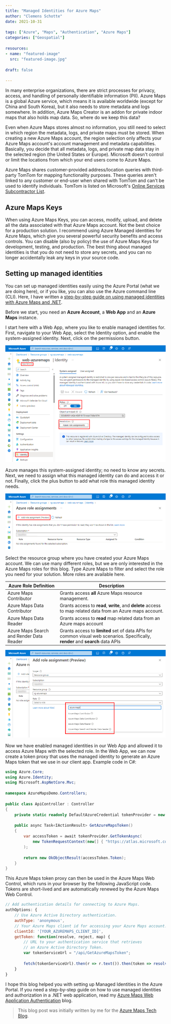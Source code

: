 ```yaml
---
title: "Managed Identities for Azure Maps"
author: "Clemens Schotte"
date: 2021-10-31

tags: ["Azure", "Maps", "Authentication", "Azure Maps"]
categories: ["Geospatial"]

resources:
- name: "featured-image"
  src: "featured-image.jpg"

draft: false

---
```


In many enterprise organizations, there are strict processes for privacy, access, and handling of personally identifiable information (PII). Azure Maps is a global Azure service, which means it is available worldwide (except for China and South Korea), but it also needs to store metadata and logs somewhere. In addition, Azure Maps Creator is an addon for private indoor maps that also holds map data. So, where do we keep this data?

Even when Azure Maps stores almost no information, you still need to select in which region the metadata, logs, and private maps must be stored. When creating a new Azure Maps account, the region selection only affects your Azure Maps account's account management and metadata capabilities. Basically, you decide that all metadata, logs, and private map data stay in the selected region (the United States or Europe). Microsoft doesn't control or limit the locations from which your end users come to Azure Maps.

Azure Maps shares customer-provided address/location queries with third-party TomTom for mapping functionality purposes. These queries aren't linked to any customer or end-user when shared with TomTom and can't be used to identify individuals. TomTom is listed on Microsoft's [Online Services Subcontractor List](https://servicetrust.microsoft.com/Search?keyword=Subprocessors%20List).

## Azure Maps Keys

When using Azure Maps Keys, you can access, modify, upload, and delete all the data associated with that Azure Maps account. Not the best choice for a production solution. I recommend using Azure Managed identities for Azure Maps, which give you several powerful security benefits and access controls. You can disable (also by policy) the use of Azure Maps Keys for development, testing, and production. The best thing about managed identities is that you do not need to store any secrets, and you can no longer accidentally leak any keys in your source code.

## Setting up managed identities

You can set up managed identities easily using the Azure Portal (what we are doing here), or if you like, you can also use the Azure command line (CLI). Here, I have written a [step-by-step guide on using managed identities with Azure Maps and .NET](/azure-maps-authentication/).

Before we start, you need an **Azure Account**, a **Web App** and an **Azure Maps** instance.

I start here with a Web App, where you like to enable managed identities for. First, navigate to your Web App, select the Identity option, and enable the system-assigned identity. Next, click on the permissions button.

![Azure Web App](webapp.png)

Azure manages this system-assigned identity; no need to know any secrets. Next, we need to assign what this managed identity can do and access it or not. Finally, click the plus button to add what role this managed identity needs.

![Role Assignment](roleassignment.png)

Select the resource group where you have created your Azure Maps account. We can use many different roles, but we are only interested in the Azure Maps roles for this blog. Type Azure Maps to filter and select the role you need for your solution. More roles are available here.

| Azure Role Definition | Description |
| --------------------- | ----------- |
| Azure Maps Contributor | Grants access **all** Azure Maps resource management. |
| Azure Maps Data Contributor | Grants access to **read**, **write**, and **delete** access to map related data from an Azure maps account. |
| Azure Maps Data Reader | Grants access to **read** map related data from an Azure maps account |
| Azure Maps Search and Render Data Reader | Grants access to **limited** set of data APIs for common visual web scenarios. Specifically, **render** and **search** data APIs |

![Azure Maps Role](azuremapsrole.png)

Now we have enabled managed identities in our Web App and allowed it to access Azure Maps with the selected role. In the Web App, we can now create a token proxy that uses the managed identity to generate an Azure Maps token that we use in our client app. Example code in C#:

```csharp
using Azure.Core;
using Azure.Identity;
using Microsoft.AspNetCore.Mvc;

namespace AzureMapsDemo.Controllers;

public class ApiController : Controller
{
    private static readonly DefaultAzureCredential tokenProvider = new();

    public async Task<IActionResult> GetAzureMapsToken()
    {
        var accessToken = await tokenProvider.GetTokenAsync(
            new TokenRequestContext(new[] { "https://atlas.microsoft.com/.default" })
        );

        return new OkObjectResult(accessToken.Token);
    }
}
```

This Azure Maps token proxy can then be used in the Azure Maps Web Control, which runs in your browser by the following JavaScript code. Tokens are short-lived and are automatically renewed by the Azure Maps Web Control.

```javascript
// Add authentication details for connecting to Azure Maps.
authOptions: {
    // Use Azure Active Directory authentication.
    authType: 'anonymous',
    // Your Azure Maps client id for accessing your Azure Maps account.
    clientId: '[YOUR_AZUREMAPS_CLIENT_ID]',
    getToken: function(resolve, reject, map) {
        // URL to your authentication service that retrieves
        // an Azure Active Directory Token.
        var tokenServiceUrl = "/api/GetAzureMapsToken";

        fetch(tokenServiceUrl).then(r => r.text()).then(token => resolve(token));
    }
}
```

I hope this blog helped you with setting up Managed Identities in the Azure Portal. If you need a step-by-step guide on how to use managed identities and authorization in a .NET web application, read my [Azure Maps Web Application Authentication](/azure-maps-authentication/) blog. 

> This blog post was initially written by me for the [Azure Maps Tech Blog](https://blog.azuremaps.com).